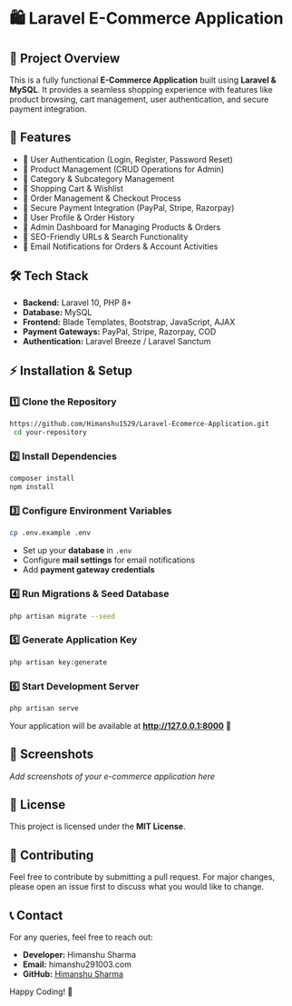 # 🛍️ Laravel E-Commerce Application

## 📌 Project Overview
This is a fully functional **E-Commerce Application** built using **Laravel & MySQL**. It provides a seamless shopping experience with features like product browsing, cart management, user authentication, and secure payment integration.

## 🚀 Features
- 🔹 User Authentication (Login, Register, Password Reset)
- 🔹 Product Management (CRUD Operations for Admin)
- 🔹 Category & Subcategory Management
- 🔹 Shopping Cart & Wishlist
- 🔹 Order Management & Checkout Process
- 🔹 Secure Payment Integration (PayPal, Stripe, Razorpay)
- 🔹 User Profile & Order History
- 🔹 Admin Dashboard for Managing Products & Orders
- 🔹 SEO-Friendly URLs & Search Functionality
- 🔹 Email Notifications for Orders & Account Activities

## 🛠️ Tech Stack
- **Backend:** Laravel 10, PHP 8+
- **Database:** MySQL
- **Frontend:** Blade Templates, Bootstrap, JavaScript, AJAX
- **Payment Gateways:** PayPal, Stripe, Razorpay, COD
- **Authentication:** Laravel Breeze / Laravel Sanctum

## ⚡ Installation & Setup
### 1️⃣ Clone the Repository
```bash
https://github.com/Himanshu1529/Laravel-Ecomerce-Application.git
 cd your-repository
```

### 2️⃣ Install Dependencies
```bash
composer install
npm install
```

### 3️⃣ Configure Environment Variables
```bash
cp .env.example .env
```
- Set up your **database** in `.env`
- Configure **mail settings** for email notifications
- Add **payment gateway credentials**

### 4️⃣ Run Migrations & Seed Database
```bash
php artisan migrate --seed
```

### 5️⃣ Generate Application Key
```bash
php artisan key:generate
```

### 6️⃣ Start Development Server
```bash
php artisan serve
```
Your application will be available at **http://127.0.0.1:8000** 🚀

## 📸 Screenshots
_Add screenshots of your e-commerce application here_

## 📜 License
This project is licensed under the **MIT License**.

## 🙌 Contributing
Feel free to contribute by submitting a pull request. For major changes, please open an issue first to discuss what you would like to change.

## 📞 Contact
For any queries, feel free to reach out:
- **Developer:** Himanshu Sharma
- **Email:** himanshu291003.com
- **GitHub:** [Himanshu Sharma](https://github.com/himanshu1529)

Happy Coding! 🎉


